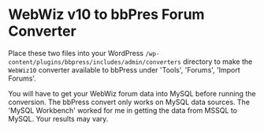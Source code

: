 # WebWiz v10 to bbPres Forum Converter

Place these two files into your WordPress `/wp-content/plugins/bbpress/includes/admin/converters` directory 
to make the `WebWiz10` converter available to bbPress under 'Tools', 'Forums', 'Import Forums'.

You will have to get your WebWiz forum data into MySQL before running the conversion. The bbPress convert
only works on MySQL data sources. The 'MySQL Workbench' worked for me in getting the data from MSSQL to MySQL.
Your results may vary.
